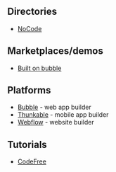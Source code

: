 ## Directories

* [NoCode](http://www.nocode.tech/) 

## Marketplaces/demos

* [Built on bubble](http://builtonbubble.com/)

## Platforms

* [Bubble](https://bubble.is) - web app builder
* [Thunkable](http://thunkable.com/) - mobile app builder
* [Webflow](http://webflow.com) - website builder



## Tutorials

* [CodeFree](https://codefree.co/ph)



